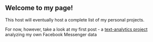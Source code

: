 ## Welcome to my page!

This host will eventually host a complete list of my personal projects. 

For now, however, take a look at my first post - a [text-analytics project](https://aliya-zee.github.io/hello-world) analyzing my own Facebook Messenger data 

